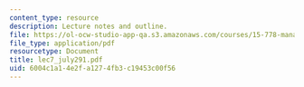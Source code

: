 ```yaml
---
content_type: resource
description: Lecture notes and outline.
file: https://ol-ocw-studio-app-qa.s3.amazonaws.com/courses/15-778-management-of-supply-networks-for-products-and-services-summer-2004/6004c1a14e2fa1274fb3c19453c00f56_lec7_july291.pdf
file_type: application/pdf
resourcetype: Document
title: lec7_july291.pdf
uid: 6004c1a1-4e2f-a127-4fb3-c19453c00f56
---
```

